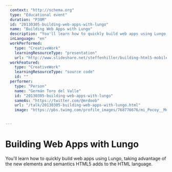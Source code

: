 ```yaml
---
  context: "http://schema.org"
  type: "Educational event"
  duration: "P30M"
  id: "20130305-building-web-apps-with-lungo"
  name: "Building Web Apps with Lungo"
  description: "You'll learn how to quickly build web apps using Lungo, taking advantage of the new elements and semantics HTML5 adds to the HTML language."
  inLanguage: "en"
  workPerformed: 
    type: "CreativeWork"
    learningResourceType: "presentation"
    url: "http://www.slideshare.net/steffenhiller/building-html5-mobile-apps-with-sencha-touch"
  workFeatured: 
    type: "CreativeWork"
    learningResourceType: "source code"
    id: ""
  performer: 
    type: "Person"
    name: "Germán Toro del Valle"
    id: "20130305-building-web-apps-with-lungo"
    sameAs: "https://twitter.com/@mrdoob"
    url: "/talk/20130305-building-web-apps-with-lungo.html"
    image: "https://pbs.twimg.com/profile_images/768776676/mi_Pocoy__Messenger.jpg"


---
```

# Building Web Apps with Lungo

You'll learn how to quickly build web apps using Lungo, taking advantage of the new elements and semantics HTML5 adds to the HTML language.